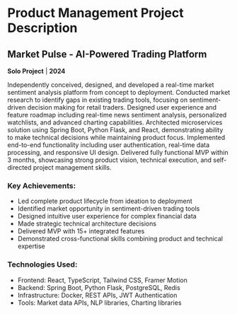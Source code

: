 # Product Management Project Description

## Market Pulse - AI-Powered Trading Platform
**Solo Project** | **2024**

Independently conceived, designed, and developed a real-time market sentiment analysis platform from concept to deployment. Conducted market research to identify gaps in existing trading tools, focusing on sentiment-driven decision making for retail traders. Designed user experience and feature roadmap including real-time news sentiment analysis, personalized watchlists, and advanced charting capabilities. Architected microservices solution using Spring Boot, Python Flask, and React, demonstrating ability to make technical decisions while maintaining product focus. Implemented end-to-end functionality including user authentication, real-time data processing, and responsive UI design. Delivered fully functional MVP within 3 months, showcasing strong product vision, technical execution, and self-directed project management skills.

### Key Achievements:
- Led complete product lifecycle from ideation to deployment
- Identified market opportunity in sentiment-driven trading tools
- Designed intuitive user experience for complex financial data
- Made strategic technical architecture decisions
- Delivered MVP with 15+ integrated features
- Demonstrated cross-functional skills combining product and technical expertise

### Technologies Used:
- Frontend: React, TypeScript, Tailwind CSS, Framer Motion
- Backend: Spring Boot, Python Flask, PostgreSQL, Redis
- Infrastructure: Docker, REST APIs, JWT Authentication
- Tools: Market data APIs, NLP libraries, Charting libraries
